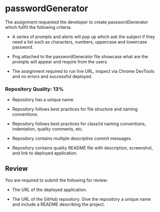 # passwordGenerator

The assignment requested the developer to create passwordGenerator which fullfil the following criteria.

- A series of prompts and alerts will pop up which ask the subject if they need a list such as characters, numbers, uppercase and lowercase password.

- Png attached to the passwordGenerator file showcase what are the prompts will appear and require from the users

- The assignment required to run live URL, inspect via Chrome DevTools and no errors and successful deployed.





### Repository Quality: 13%

* Repository has a unique name.

* Repository follows best practices for file structure and naming conventions.

* Repository follows best practices for class/id naming conventions, indentation, quality comments, etc.

* Repository contains multiple descriptive commit messages.

* Repository contains quality README file with description, screenshot, and link to deployed application.


## Review

You are required to submit the following for review:

* The URL of the deployed application.

* The URL of the GitHub repository. Give the repository a unique name and include a README describing the project.
